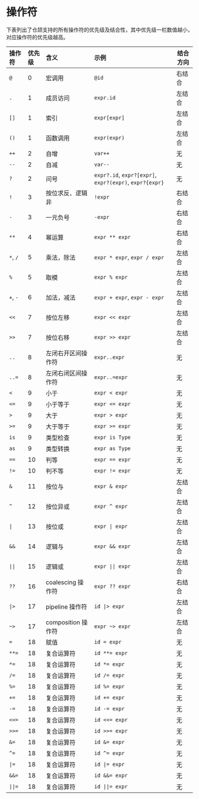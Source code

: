# 操作符

下表列出了仓颉支持的所有操作符的优先级及结合性，其中优先级一栏数值越小，对应操作符的优先级越高。

| 操作符                        | 优先级 | 含义              | 示例                                                      | 结合方向 |
|:---------------------------|:----|:----------------|:--------------------------------------------------------|------|
| `@`                        | 0   | 宏调用             | `@id`                                                   | 右结合  |
| `.`                        | 1   | 成员访问            | `expr.id`                                               | 左结合  |
| `[]`                       | 1   | 索引              | `expr[expr]`                                            | 左结合  |
| `()`                       | 1   | 函数调用            | `expr(expr)`                                            | 左结合  |
| `++`                       | 2   | 自增              | `var++`                                                 | 无    |
| `--`                       | 2   | 自减              | `var--`                                                 | 无    |
| `?`                        | 2   | 问号              | `expr?.id`, `expr?[expr]`, `expr?(expr)`, `expr?{expr}` | 无    |
| `!`                        | 3   | 按位求反、逻辑非        | `!expr`                                                 | 右结合  |
| `-`                        | 3   | 一元负号            | `-expr`                                                 | 右结合  |
| `**`                       | 4   | 幂运算             | `expr ** expr`                                          | 右结合  |
| `*`, `/`                   | 5   | 乘法，除法           | `expr * expr`,  `expr / expr`                           | 左结合  |
| `%`                        | 5   | 取模              | `expr % expr`                                           | 左结合  |
| `+`, `-`                   | 6   | 加法，减法           | `expr + expr`,  `expr - expr`                           | 左结合  |
| `<<`                       | 7   | 按位左移            | `expr << expr`                                          | 左结合  |
| `>>`                       | 7   | 按位右移            | `expr >> expr`                                          | 左结合  |
| `..`                       | 8   | 左闭右开区间操作符           | `expr..expr`                                            | 无    |
| `..=`                      | 8   | 左闭右闭区间操作符       | `expr..=expr`                                           | 无    |
| `<`                        | 9   | 小于              | `expr < expr`                                           | 无    |
| `<=`                       | 9   | 小于等于            | `expr <= expr`                                          | 无    |
| `>`                        | 9   | 大于              | `expr > expr`                                           | 无    |
| `>=`                       | 9   | 大于等于            | `expr >= expr`                                          | 无    |
| `is`                       | 9   | 类型检查            | `expr is Type`                                          | 无    |
| `as`                       | 9   | 类型转换            | `expr as Type`                                          | 无    |
| `==`                       | 10  | 判等              | `expr == expr`                                          | 无    |
| `!=`                       | 10  | 判不等             | `expr != expr`                                          | 无    |
| `&`                        | 11  | 按位与             | `expr & expr`                                           | 左结合  |
| `^`                        | 12  | 按位异或            | `expr ^ expr`                                           | 左结合  |
| <code>&vert;</code>        | 13  | 按位或             | <code>expr &vert; expr</code>                           | 左结合  |
| `&&`                       | 14  | 逻辑与             | `expr && expr`                                          | 左结合  |
| <code>&vert;&vert;</code>  | 15  | 逻辑或             | <code>expr  &vert;&vert; expr</code>                    | 左结合  |
| `??`                       | 16  | coalescing 操作符  | `expr ?? expr`                                          | 右结合  |
| <code>&vert;></code>       | 17  | pipeline 操作符    | <code>id &vert;> expr</code>                            | 左结合  |
| `~>`                       | 17  | composition 操作符 | `expr ~> expr`                                          | 左结合  |
| `=`                        | 18  | 赋值              | `id = expr`                                             | 无    |
| `**=`                      | 18  | 复合运算符           | `id **= expr`                                           | 无    |
| `*=`                       | 18  | 复合运算符           | `id *= expr`                                            | 无    |
| `/=`                       | 18  | 复合运算符           | `id /= expr`                                            | 无    |
| `%=`                       | 18  | 复合运算符           | `id %= expr`                                            | 无    |
| `+=`                       | 18  | 复合运算符           | `id += expr`                                            | 无    |
| `-=`                       | 18  | 复合运算符           | `id -= expr`                                            | 无    |
| `<<=`                      | 18  | 复合运算符           | `id <<= expr`                                           | 无    |
| `>>=`                      | 18  | 复合运算符           | `id >>= expr`                                           | 无    |
| `&=`                       | 18  | 复合运算符           | `id &= expr`                                            | 无    |
| `^=`                       | 18  | 复合运算符           | `id ^= expr`                                            | 无    |
| <code>&vert;=</code>       | 18  | 复合运算符           | <code>id &vert;= expr</code>                            | 无    |
| `&&=`                      | 18  | 复合运算符           | `id &&= expr`                                           | 无    |
| <code>&vert;&vert;=</code> | 18  | 复合运算符           | <code>id &vert;&vert;= expr</code>                      | 无    |
